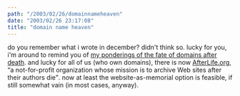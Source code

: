 ```yaml
---
path: "/2003/02/26/domainnameheaven" 
date: "2003/02/26 23:17:08" 
title: "domain name heaven" 
---
```

<p>do you remember what i wrote in december? didn't think so. lucky for you, i'm around to remind you of <a href="http://weblog.randomchaos.com/index.php?date=2002-12-05&amp;title=domains+after+death">my ponderings of the fate of domains after death</a>. and lucky for all of us (who own domains), there is now <a href="http://afterlife.org/">AfterLife.org</a>, <q>a not-for-profit organization whose mission is to archive Web sites after their authors die</q>. now at least the website-as-memorial option is feasible, if still somewhat vain (in most cases, anyway).</p>